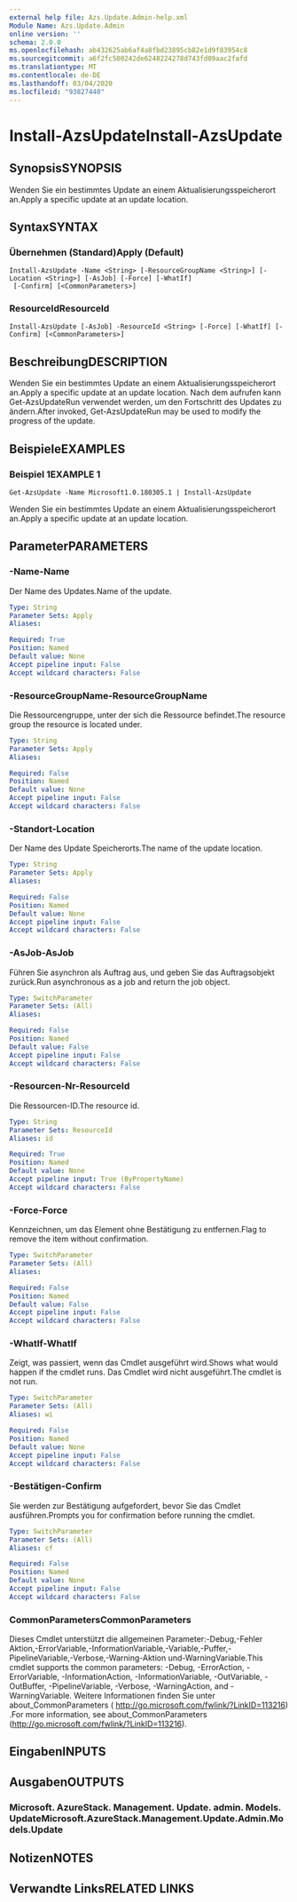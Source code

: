 ```yaml
---
external help file: Azs.Update.Admin-help.xml
Module Name: Azs.Update.Admin
online version: ''
schema: 2.0.0
ms.openlocfilehash: ab432625ab6af4a8fbd23895cb82e1d9f83954c8
ms.sourcegitcommit: a6f2fc500242de6248224278d743fd09aac2fafd
ms.translationtype: MT
ms.contentlocale: de-DE
ms.lasthandoff: 03/04/2020
ms.locfileid: "93827440"
---
```

# <span data-ttu-id="4381c-101">Install-AzsUpdate</span><span class="sxs-lookup"><span data-stu-id="4381c-101">Install-AzsUpdate</span></span>

## <span data-ttu-id="4381c-102">Synopsis</span><span class="sxs-lookup"><span data-stu-id="4381c-102">SYNOPSIS</span></span>
<span data-ttu-id="4381c-103">Wenden Sie ein bestimmtes Update an einem Aktualisierungsspeicherort an.</span><span class="sxs-lookup"><span data-stu-id="4381c-103">Apply a specific update at an update location.</span></span>

## <span data-ttu-id="4381c-104">Syntax</span><span class="sxs-lookup"><span data-stu-id="4381c-104">SYNTAX</span></span>

### <span data-ttu-id="4381c-105">Übernehmen (Standard)</span><span class="sxs-lookup"><span data-stu-id="4381c-105">Apply (Default)</span></span>
```
Install-AzsUpdate -Name <String> [-ResourceGroupName <String>] [-Location <String>] [-AsJob] [-Force] [-WhatIf]
 [-Confirm] [<CommonParameters>]
```

### <span data-ttu-id="4381c-106">ResourceId</span><span class="sxs-lookup"><span data-stu-id="4381c-106">ResourceId</span></span>
```
Install-AzsUpdate [-AsJob] -ResourceId <String> [-Force] [-WhatIf] [-Confirm] [<CommonParameters>]
```

## <span data-ttu-id="4381c-107">Beschreibung</span><span class="sxs-lookup"><span data-stu-id="4381c-107">DESCRIPTION</span></span>
<span data-ttu-id="4381c-108">Wenden Sie ein bestimmtes Update an einem Aktualisierungsspeicherort an.</span><span class="sxs-lookup"><span data-stu-id="4381c-108">Apply a specific update at an update location.</span></span> <span data-ttu-id="4381c-109">Nach dem aufrufen kann Get-AzsUpdateRun verwendet werden, um den Fortschritt des Updates zu ändern.</span><span class="sxs-lookup"><span data-stu-id="4381c-109">After invoked, Get-AzsUpdateRun may be used to modify the progress of the update.</span></span>

## <span data-ttu-id="4381c-110">Beispiele</span><span class="sxs-lookup"><span data-stu-id="4381c-110">EXAMPLES</span></span>

### <span data-ttu-id="4381c-111">Beispiel 1</span><span class="sxs-lookup"><span data-stu-id="4381c-111">EXAMPLE 1</span></span>
```
Get-AzsUpdate -Name Microsoft1.0.180305.1 | Install-AzsUpdate
```

<span data-ttu-id="4381c-112">Wenden Sie ein bestimmtes Update an einem Aktualisierungsspeicherort an.</span><span class="sxs-lookup"><span data-stu-id="4381c-112">Apply a specific update at an update location.</span></span>

## <span data-ttu-id="4381c-113">Parameter</span><span class="sxs-lookup"><span data-stu-id="4381c-113">PARAMETERS</span></span>

### <span data-ttu-id="4381c-114">-Name</span><span class="sxs-lookup"><span data-stu-id="4381c-114">-Name</span></span>
<span data-ttu-id="4381c-115">Der Name des Updates.</span><span class="sxs-lookup"><span data-stu-id="4381c-115">Name of the update.</span></span>

```yaml
Type: String
Parameter Sets: Apply
Aliases:

Required: True
Position: Named
Default value: None
Accept pipeline input: False
Accept wildcard characters: False
```

### <span data-ttu-id="4381c-116">-ResourceGroupName</span><span class="sxs-lookup"><span data-stu-id="4381c-116">-ResourceGroupName</span></span>
<span data-ttu-id="4381c-117">Die Ressourcengruppe, unter der sich die Ressource befindet.</span><span class="sxs-lookup"><span data-stu-id="4381c-117">The resource group the resource is located under.</span></span>

```yaml
Type: String
Parameter Sets: Apply
Aliases:

Required: False
Position: Named
Default value: None
Accept pipeline input: False
Accept wildcard characters: False
```

### <span data-ttu-id="4381c-118">-Standort</span><span class="sxs-lookup"><span data-stu-id="4381c-118">-Location</span></span>
<span data-ttu-id="4381c-119">Der Name des Update Speicherorts.</span><span class="sxs-lookup"><span data-stu-id="4381c-119">The name of the update location.</span></span>

```yaml
Type: String
Parameter Sets: Apply
Aliases:

Required: False
Position: Named
Default value: None
Accept pipeline input: False
Accept wildcard characters: False
```

### <span data-ttu-id="4381c-120">-AsJob</span><span class="sxs-lookup"><span data-stu-id="4381c-120">-AsJob</span></span>
<span data-ttu-id="4381c-121">Führen Sie asynchron als Auftrag aus, und geben Sie das Auftragsobjekt zurück.</span><span class="sxs-lookup"><span data-stu-id="4381c-121">Run asynchronous as a job and return the job object.</span></span>

```yaml
Type: SwitchParameter
Parameter Sets: (All)
Aliases:

Required: False
Position: Named
Default value: False
Accept pipeline input: False
Accept wildcard characters: False
```

### <span data-ttu-id="4381c-122">-Resourcen-Nr</span><span class="sxs-lookup"><span data-stu-id="4381c-122">-ResourceId</span></span>
<span data-ttu-id="4381c-123">Die Ressourcen-ID.</span><span class="sxs-lookup"><span data-stu-id="4381c-123">The resource id.</span></span>

```yaml
Type: String
Parameter Sets: ResourceId
Aliases: id

Required: True
Position: Named
Default value: None
Accept pipeline input: True (ByPropertyName)
Accept wildcard characters: False
```

### <span data-ttu-id="4381c-124">-Force</span><span class="sxs-lookup"><span data-stu-id="4381c-124">-Force</span></span>
<span data-ttu-id="4381c-125">Kennzeichnen, um das Element ohne Bestätigung zu entfernen.</span><span class="sxs-lookup"><span data-stu-id="4381c-125">Flag to remove the item without confirmation.</span></span>

```yaml
Type: SwitchParameter
Parameter Sets: (All)
Aliases:

Required: False
Position: Named
Default value: False
Accept pipeline input: False
Accept wildcard characters: False
```

### <span data-ttu-id="4381c-126">-WhatIf</span><span class="sxs-lookup"><span data-stu-id="4381c-126">-WhatIf</span></span>
<span data-ttu-id="4381c-127">Zeigt, was passiert, wenn das Cmdlet ausgeführt wird.</span><span class="sxs-lookup"><span data-stu-id="4381c-127">Shows what would happen if the cmdlet runs.</span></span>
<span data-ttu-id="4381c-128">Das Cmdlet wird nicht ausgeführt.</span><span class="sxs-lookup"><span data-stu-id="4381c-128">The cmdlet is not run.</span></span>

```yaml
Type: SwitchParameter
Parameter Sets: (All)
Aliases: wi

Required: False
Position: Named
Default value: None
Accept pipeline input: False
Accept wildcard characters: False
```

### <span data-ttu-id="4381c-129">-Bestätigen</span><span class="sxs-lookup"><span data-stu-id="4381c-129">-Confirm</span></span>
<span data-ttu-id="4381c-130">Sie werden zur Bestätigung aufgefordert, bevor Sie das Cmdlet ausführen.</span><span class="sxs-lookup"><span data-stu-id="4381c-130">Prompts you for confirmation before running the cmdlet.</span></span>

```yaml
Type: SwitchParameter
Parameter Sets: (All)
Aliases: cf

Required: False
Position: Named
Default value: None
Accept pipeline input: False
Accept wildcard characters: False
```

### <span data-ttu-id="4381c-131">CommonParameters</span><span class="sxs-lookup"><span data-stu-id="4381c-131">CommonParameters</span></span>
<span data-ttu-id="4381c-132">Dieses Cmdlet unterstützt die allgemeinen Parameter:-Debug,-Fehler Aktion,-ErrorVariable,-InformationVariable,-Variable,-Puffer,-PipelineVariable,-Verbose,-Warning-Aktion und-WarningVariable.</span><span class="sxs-lookup"><span data-stu-id="4381c-132">This cmdlet supports the common parameters: -Debug, -ErrorAction, -ErrorVariable, -InformationAction, -InformationVariable, -OutVariable, -OutBuffer, -PipelineVariable, -Verbose, -WarningAction, and -WarningVariable.</span></span> <span data-ttu-id="4381c-133">Weitere Informationen finden Sie unter about_CommonParameters ( http://go.microsoft.com/fwlink/?LinkID=113216) .</span><span class="sxs-lookup"><span data-stu-id="4381c-133">For more information, see about_CommonParameters (http://go.microsoft.com/fwlink/?LinkID=113216).</span></span>

## <span data-ttu-id="4381c-134">Eingaben</span><span class="sxs-lookup"><span data-stu-id="4381c-134">INPUTS</span></span>

## <span data-ttu-id="4381c-135">Ausgaben</span><span class="sxs-lookup"><span data-stu-id="4381c-135">OUTPUTS</span></span>

### <span data-ttu-id="4381c-136">Microsoft. AzureStack. Management. Update. admin. Models. Update</span><span class="sxs-lookup"><span data-stu-id="4381c-136">Microsoft.AzureStack.Management.Update.Admin.Models.Update</span></span>

## <span data-ttu-id="4381c-137">Notizen</span><span class="sxs-lookup"><span data-stu-id="4381c-137">NOTES</span></span>

## <span data-ttu-id="4381c-138">Verwandte Links</span><span class="sxs-lookup"><span data-stu-id="4381c-138">RELATED LINKS</span></span>
